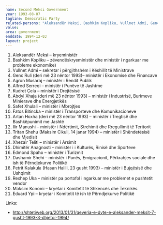 ```yaml
---
name: Second Meksi Government
year: 1993-08-07
tagline: Democratic Party
related-persons: "Aleksandër Meksi, Bashkim Kopliku, Vullnet Admi, Genc Ruli, Agron Musaraj, Alfred Serreqi, Kudret Çela, Abdyl Xhaja, Safet Xhulali, Fatos Bitincka, Artan Hoxha, Ilir Manushi, Tritan Shehu, Maksim Cikuli, Xhezair Teliti, Dhimitër Anagnosti, Edmond Spaho, Dashamir Shehi, Petrit Kalakula, Hasan Halili, Rexhep Uka, Maksim Konomi, Eduard Ypi"
value:
area: government
enddate: 1994-12-03
layout: project
---
```

1. Aleksandër Meksi – kryeministër
2. Bashkim Kopliku – zëvendëskryeministër dhe ministër i ngarkuar me probleme ekonomike)
3. Vullnet Admi – sekretar i përgjithshëm i Këshillit të Ministrave
4. Genc Ruli (deri më 23 nëntor 1993)– ministër i Ekonomisë dhe Financave
5. Agron Musaraj – ministër i Rendit Publik
6. Alfred Serreqi – ministër i Punëve të Jashtme
7. Kudret Çela – ministër i Drejtësisë
8. Abdyl Xhaja (deri më 23 nëntor 1993) – ministër i Industrisë, Burimeve Minierave dhe Energjetikës
9. Safet Xhulali – ministër i Mbrojtjes
10. Fatos Bitincka – ministër i Transporteve dhe Komunikacioneve
11. Artan Hoxha (deri më 23 nëntor 1993) – ministër i Tregtisë dhe Bashkëpunimit me Jashtë
12. Ilir Manushi – ministër i Ndërtimit, Strehimit dhe Rregullimit të Teritorit
13. Tritan Shehu (Maksim Cikuli, 14 janar 1994) – ministër i Shëndetësisë dhe Mjedisit
14. Xhezair Teliti – ministër i Arsimit
15. Dhimitër Anagnosti – ministër i i Kulturës, Rinisë dhe Sporteve
16. Edmond Spaho – ministër i Turizmit
17. Dashamir Shehi – ministër i Punës, Emigracionit, Përkrahjes sociale dhe ish të Përndjekurve Politikë
18. Petrit Kalakula (Hasan Halili, 23 gusht 1993) – ministër i Bujqësisë dhe Ushqimit
19. Rexhep Uka – ministër pa portofol i ngarkuar me problemet e pushtetit vendor
20. Maksim Konomi – kryetar i Komitetit të Shkencës dhe Teknikës
21. Eduard Ypi  – kryetar i Komitetit të ish të Përndjekurve Politikë


Links:
* <http://shtetiweb.org/2013/01/31/qeveria-e-dyte-e-aleksander-meksit-7-gusht-1993-3-dhjetor-1994/>
